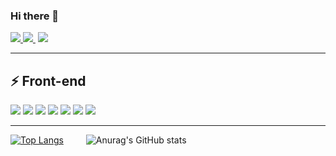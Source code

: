 ### Hi there 👋
<a href="https://www.facebook.com/dnhuy4869/" target="_blank" /> <img src="https://img.shields.io/badge/Facebook-%231877F2.svg?style=for-the-badge&logo=Facebook&logoColor=white"> </a>
<a href="discord.gg/XxYa32xAGx" target="_blank" /> <img src="https://img.shields.io/badge/%3CServer%3E-%237289DA.svg?style=for-the-badge&logo=discord&logoColor=white"> </a>
&nbsp;<img src="https://komarev.com/ghpvc/?username=dnhuy4869&color=blue">

---

## ⚡ Front-end
<img src="https://img.shields.io/badge/html5-%23E34F26.svg?style=for-the-badge&logo=html5&logoColor=white">
<img src="https://img.shields.io/badge/css3-%231572B6.svg?style=for-the-badge&logo=css3&logoColor=white">
<img src="https://img.shields.io/badge/javascript-%23323330.svg?style=for-the-badge&logo=javascript&logoColor=%23F7DF1E">
<img src="https://img.shields.io/badge/react-%2320232a.svg?style=for-the-badge&logo=react&logoColor=%2361DAFB">
<img src="https://img.shields.io/badge/tailwindcss-%2338B2AC.svg?style=for-the-badge&logo=tailwind-css&logoColor=white">
<img src="https://img.shields.io/badge/SASS-hotpink.svg?style=for-the-badge&logo=SASS&logoColor=white">
<img src="https://img.shields.io/badge/redux-%23593d88.svg?style=for-the-badge&logo=redux&logoColor=white">

---

[![Top Langs](https://github-readme-stats.vercel.app/api/top-langs/?username=dnhuy4869&layout=compact&theme=radical&langs_count=10)](https://github.com/anuraghazra/github-readme-stats) &emsp;&emsp; ![Anurag's GitHub stats](https://github-readme-stats.vercel.app/api?username=dnhuy4869&show_icons=true&theme=radical)     
